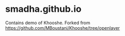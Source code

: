 # smadha.github.io

Contains demo of Khooshe. Forked from https://github.com/MBoustani/Khooshe/tree/openlayer
